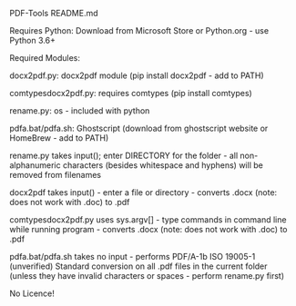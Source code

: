 PDF-Tools README.md





Requires Python: Download from Microsoft Store or Python.org - use Python 3.6+



Required Modules:



docx2pdf.py: docx2pdf module (pip install docx2pdf - add to PATH)

comtypesdocx2pdf.py: requires comtypes (pip install comtypes)

rename.py: os - included with python

pdfa.bat/pdfa.sh: Ghostscript (download from ghostscript website or HomeBrew - add to PATH)




rename.py takes input(); enter DIRECTORY for the folder - all non-alphanumeric characters (besides whitespace and hyphens) will be removed from filenames

docx2pdf takes input() - enter a file or directory - converts .docx (note: does not work with .doc) to .pdf

comtypesdocx2pdf.py uses sys.argv[] - type commands in command line while running program - converts .docx (note: does not work with .doc) to .pdf

pdfa.bat/pdfa.sh takes no input - performs PDF/A-1b ISO 19005-1 (unverified) Standard conversion on all .pdf files in the current folder (unless they have invalid characters or spaces - perform rename.py first)



No Licence!
